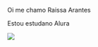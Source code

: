 Oi me chamo Raissa Arantes

Estou estudano Alura

![](https://media1.giphy.com/media/q217GUnfKAmJlFcjBX/giphy.gif?cid=ecf05e47xs6zhb6p117s0txvzftcduo2x5gmyl59shas5i3f&ep=v1_gifs_search&rid=giphy.gif&ct=g)
